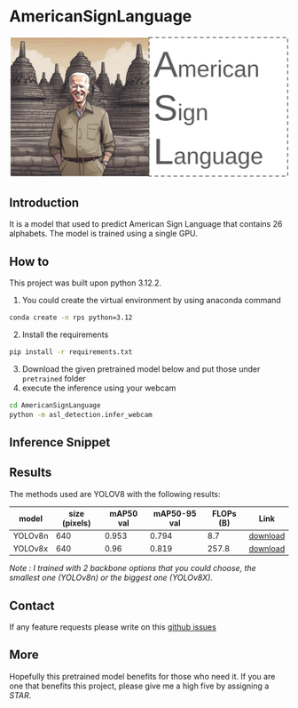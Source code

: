 # AmericanSignLanguage

![AmericanSignLanguage](contents/asl-youtube.png)

## Introduction
It is a model that used to predict American Sign Language that contains 26 alphabets. The model is trained using a single GPU. 

## How to
This project was built upon python 3.12.2. 
1. You could create the virtual environment by using anaconda command 
```bash
conda create -n rps python=3.12
```
2. Install the requirements 
```bash
pip install -r requirements.txt
```
3. Download the given pretrained model below and put those under `pretrained` folder
4. execute the inference using your webcam
```bash
cd AmericanSignLanguage
python -m asl_detection.infer_webcam
```

## Inference Snippet


## Results
The methods used are YOLOV8 with the following results:

| model | size (pixels) | mAP50 val | mAP50-95 val | FLOPs (B) | Link |
| ----- | ------------- | --------- | ------------ | --------- | ---- |
|YOLOv8n| 640| 0.953 | 0.794 | 8.7 | [download]()
|YOLOv8x| 640| 0.96 | 0.819 | 257.8 | [download]()

*Note : I trained with 2 backbone options that you could choose, the smallest one (YOLOv8n) or the biggest one (YOLOv8X).*

## Contact
If any feature requests please write on this [github issues](https://github.com/hamhanry/AmericanSignLanguage/issues)

## More
Hopefully this pretrained model benefits for those who need it. If you are one that benefits this project, please give me a high five by assigning a *STAR*.